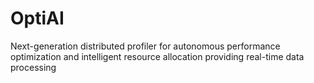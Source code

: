 # OptiAI
Next-generation distributed profiler for autonomous performance optimization and intelligent resource allocation providing real-time data processing

